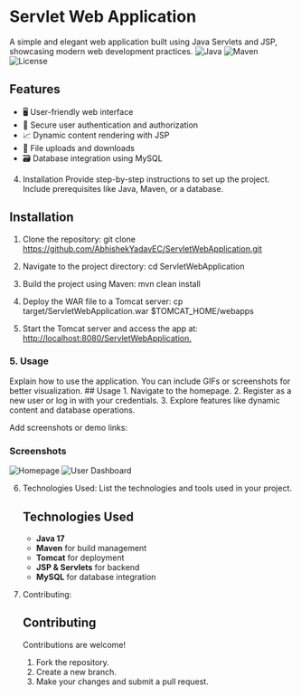 # Servlet Web Application  
A simple and elegant web application built using Java Servlets and JSP, showcasing modern web development practices.
![Java](https://img.shields.io/badge/Java-17-blue)
![Maven](https://img.shields.io/badge/Maven-3.8.6-blue)
![License](https://img.shields.io/badge/License-MIT-green)

## Features
- 🖥️ User-friendly web interface
- 🔑 Secure user authentication and authorization
- 📈 Dynamic content rendering with JSP
- 📁 File uploads and downloads
- 🗃️ Database integration using MySQL

4. Installation
Provide step-by-step instructions to set up the project. Include prerequisites like Java, Maven, or a database.
## Installation
1. Clone the repository:
   git clone https://github.com/AbhishekYadavEC/ServletWebApplication.git

2. Navigate to the project directory:
  cd ServletWebApplication
3. Build the project using Maven:
   mvn clean install
4. Deploy the WAR file to a Tomcat server:
   cp target/ServletWebApplication.war $TOMCAT_HOME/webapps
5. Start the Tomcat server and access the app at:
   [http://localhost:8080/ServletWebApplication.](http://localhost:8040/ServletWebApplication)

### **5. Usage**
   Explain how to use the application. You can include GIFs or screenshots for better visualization.
      ## Usage
      1. Navigate to the homepage.
      2. Register as a new user or log in with your credentials.
      3. Explore features like dynamic content and database operations.

Add screenshots or demo links:
   ### Screenshots
   ![Homepage](https://via.placeholder.com/600x400.png?text=Homepage)
   ![User Dashboard](https://via.placeholder.com/600x400.png?text=Dashboard)

6. Technologies Used:
   List the technologies and tools used in your project.
   ## Technologies Used
   - **Java 17**
   - **Maven** for build management
   - **Tomcat** for deployment
   - **JSP & Servlets** for backend
   - **MySQL** for database integration

7. Contributing:
   ## Contributing
   Contributions are welcome!  
   1. Fork the repository.  
   2. Create a new branch.  
   3. Make your changes and submit a pull request.  





